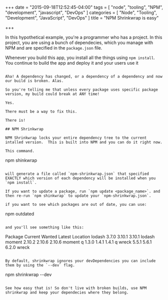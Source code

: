 +++
date = "2015-09-18T12:52:45-04:00"
tags = [
    "node",
    "tooling",
    "NPM",
    "development",
    "javascript",
    "DevOps"
]
categories = [
    "Node",
    "Tooling",
    "Development",
    "JavaScript",
    "DevOps"
]
title = "NPM Shrinkwrap is easy"

+++


In this hypothetical example, you're a programmer who has a project. In this project, you are using a bunch of dependecies, which you manage with NPM and are specified in the `package.json` file.

Whenever you build this app, you install all the things using `npm install`.  You continue to build the app and deploy it and your users use it
```.  Except one day you build the app and it breaks! WHY?! You haven't even touched the code!

Aha! A dependency has changed, or a dependency of a dependency and now our build is broken. Alas. 
    
So you're telling me that unless every package uses specific package version, my build could break at ANY time! 

Yes.

There must be a way to fix this.

There is!

## NPM Shrinkwrap

NPM Shrinkwrap locks your entire dependency tree to the current intalled version.  This is built into NPM and you can do it right now.

This command.

```
npm shinkwrap
```

will generate a file called `npm-shrinkwrap.json` that specified EXACTLY which version of each dependency will be installed when you `npm install`.

If you want to update a package, run `npm update <package_name>`. and then re-run `npm shinkwrap` to update your `npm-shrinkwrap.json`.

if you want to see which packages are out of date, you can use:

```
npm outdated
```

and you'll see something like this:

```
Package        Current  Wanted  Latest  Location
lodash           3.7.0  3.10.1  3.10.1  lodash
moment          2.10.2  2.10.6  2.10.6  moment
q                1.3.0   1.4.1   1.4.1  q
wreck            5.5.1   5.6.1   6.2.0  wreck
```

By default, shrinkwrap ignores your devDependencies you can include them by using the `--dev` flag.

```
npm shrinkwrap --dev
```

See how easy that is! So don't live with broken builds, use NPM shrinkwrap and keep your dependecies where they belong.